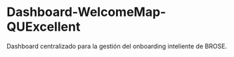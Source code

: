 # Dashboard-WelcomeMap-QUExcellent
Dashboard centralizado para la gestión del onboarding inteliente de BROSE.
